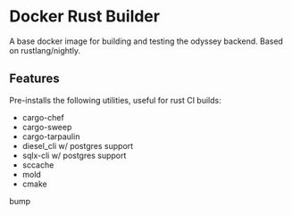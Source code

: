 # Docker Rust Builder

A base docker image for building and testing the odyssey backend. Based on rustlang/nightly.

## Features

Pre-installs the following utilities, useful for rust CI builds:
 - cargo-chef
 - cargo-sweep
 - cargo-tarpaulin
 - diesel_cli w/ postgres support
 - sqlx-cli w/ postgres support
 - sccache
 - mold
 - cmake

bump
